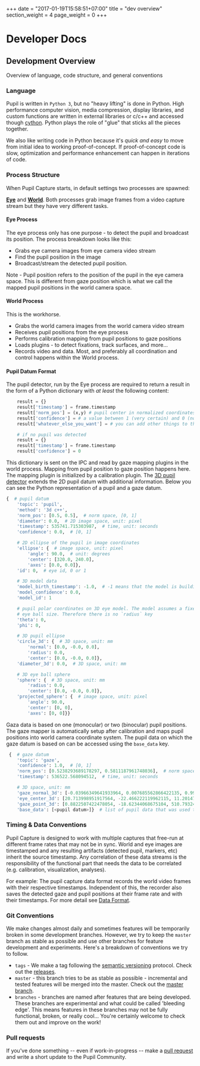 +++
date = "2017-01-19T15:58:51+07:00"
title = "dev overview"
section_weight = 4
page_weight = 0
+++

# Developer Docs

## Development Overview
Overview of language, code structure, and general conventions

### Language
Pupil is written in `Python 3`, but no "heavy lifting" is done in Python. High performance computer vision, media compression, display libraries, and custom functions are written in external libraries or c/c++ and accessed though [cython](http://cython.org/). Python plays the role of "glue" that sticks all the pieces together.

We also like writing code in Python because it's *quick and easy* to move from initial idea to working proof-of-concept. If proof-of-concept code is slow, optimization and performance enhancement can happen in iterations of code.

### Process Structure
When Pupil Capture starts, in default settings two processes are spawned:

**[Eye](https://github.com/pupil-labs/pupil/blob/master/pupil_src/launchables/eye.py)** and **[World](https://github.com/pupil-labs/pupil/blob/master/pupil_src/launchables/world.py)**. Both processes grab image frames from a video capture stream but they have very different tasks.

#### Eye Process
The eye process only has one purpose - to detect the pupil and broadcast its position. The process breakdown looks like this:

* Grabs eye camera images from eye camera video stream
* Find the pupil position in the image
* Broadcast/stream the detected pupil position.

<aside class="notice">
Note - Pupil position refers to the position of the pupil in the eye camera space. This is different from gaze position which is what we call the mapped pupil positions in the world camera space.
</aside>

#### World Process
This is the workhorse.

* Grabs the world camera images from the world camera video stream
* Receives pupil positions from the eye process
* Performs calibration mapping from pupil positions to gaze positions
* Loads plugins - to detect fixations, track surfaces, and more...
* Records video and data.
Most, and preferably all coordination and control happens within the World process.

#### Pupil Datum Format

The pupil detector, run by the Eye process are required to return a result in the form of a Python dictionary with *at least* the following content:

```python
    result = {}
    result['timestamp'] = frame.timestamp
    result['norm_pos'] = (x,y) # pupil center in normalized coordinates
    result['confidence'] = # a value between 1 (very certain) and 0 (not certain, nothing found)
    result['whatever_else_you_want'] = # you can add other things to this dict

    # if no pupil was detected
    result = {}
    result['timestamp'] = frame.timestamp
    result['confidence'] = 0
```

This dictionary is sent on the IPC and read by gaze mapping plugins in the world process. Mapping from pupil position to gaze position happens here. The mapping plugin is initialized by a calibration plugin. The [3D pupil detector](#pupil-detection) extends the 2D pupil datum with additional information. Below you can see the Python representation of a pupil and a gaze datum.

```python
{  # pupil datum
    'topic': 'pupil',
    'method': '3d c++',
    'norm_pos': [0.5, 0.5],  # norm space, [0, 1]
    'diameter': 0.0,  # 2D image space, unit: pixel
    'timestamp': 535741.715303987,  # time, unit: seconds
    'confidence': 0.0,  # [0, 1]

    # 2D ellipse of the pupil in image coordinates
    'ellipse': {  # image space, unit: pixel
        'angle': 90.0,  # unit: degrees
        'center': [320.0, 240.0],
        'axes': [0.0, 0.0]},
    'id': 0,  # eye id, 0 or 1

    # 3D model data
    'model_birth_timestamp': -1.0,  # -1 means that the model is building up and has not finished fitting
    'model_confidence': 0.0,
    'model_id': 1

    # pupil polar coordinates on 3D eye model. The model assumes a fixed
    # eye ball size. Therefore there is no `radius` key
    'theta': 0,
    'phi': 0,

    # 3D pupil ellipse
    'circle_3d': {  # 3D space, unit: mm
        'normal': [0.0, -0.0, 0.0],
        'radius': 0.0,
        'center': [0.0, -0.0, 0.0]},
    'diameter_3d': 0.0,  # 3D space, unit: mm

    # 3D eye ball sphere
    'sphere': {  # 3D space, unit: mm
        'radius': 0.0,
        'center': [0.0, -0.0, 0.0]},
    'projected_sphere': {  # image space, unit: pixel
        'angle': 90.0,
        'center': [0, 0],
        'axes': [0, 0]}}
```

Gaza data is based on one (monocular) or two (binocular) pupil positions. The gaze mapper is automatically setup after calibration and maps pupil positions into world camera coordinate system. The pupil data on which the gaze datum is based on can be accessed using the `base_data` key.

```python
 {  # gaze datum
    'topic': 'gaze',
    'confidence': 1.0,  # [0, 1]
    'norm_pos': [0.5238293689178297, 0.5811187961748036],  # norm space, [0, 1]
    'timestamp': 536522.568094512,  # time, unit: seconds

    # 3D space, unit: mm
    'gaze_normal_3d': [-0.03966349641933964, 0.007685562866422135, 0.9991835362811073],
    'eye_center_3d': [20.713998951917564, -22.466222119962115, 11.201474469783548],
    'gaze_point_3d': [0.8822507422478054, -18.62344068675104, 510.7932426103372],
    'base_data': [<pupil datum>]}  # list of pupil data that was used to calculate the gaze
```

### Timing & Data Conventions
Pupil Capture is designed to work with multiple captures that free-run at different frame rates that may not be in sync. World and eye images are timestamped and any resulting artifacts (detected pupil, markers, etc) inherit the source timestamp. Any correlation of these data streams is the responsibility of the functional part that needs the data to be correlated (e.g. calibration, visualization, analyses).

For example: The pupil capture data format records the world video frames with their respective timestamps. Independent of this, the recorder also saves the detected gaze and pupil positions at their frame rate and with their timestamps. For more detail see [Data Format](#data-format).

### Git Conventions
We make changes almost daily and sometimes features will be temporarily broken in some development branches.  However, we try to keep the `master` branch as stable as possible and use other branches for feature development and experiments. Here's a breakdown of conventions we try to follow.

* `tags` - We make a tag following the [semantic versioning][semver] protocol. Check out the [releases][releases].
* `master` - this branch tries to be as stable as possible - incremental and tested features will be merged into the master. Check out the [master branch][master-branch].
* `branches` - branches are named after features that are being developed. These branches are experimental and what could be called 'bleeding edge'. This means features in these branches may not be fully functional, broken, or really cool... You're certainly welcome to check them out and improve on the work!

### Pull requests
If you've done something -- even if work-in-progress -- make a [pull request][pull] and write a short update to the Pupil Community.

[git-remote]: https://help.github.com/articles/configuring-a-remote-for-a-fork/
[semver]: http://semver.org/
[releases]: http://github.com/pupil-labs/pupil/releases
[master-branch]: https://github.com/pupil-labs/pupil/tree/master
[ctypes-pydoc]: http://docs.python.org/2/library/ctypes.html
[cmethods]: https://github.com/pupil-labs/pupil/tree/master/pupil_src/shared_modules/c_methods
[methods-c]: https://github.com/pupil-labs/pupil/blob/master/pupil_src/shared_modules/c_methods/methods.c
[g-pool]: https://github.com/pupil-labs/pupil/blob/master/pupil_src/capture/main.py#L117-L119
[0mq]: http://zeromq.org/
[issue]: https://github.com/pupil-labs/pupil/issues
[fork]: https://github.com/pupil-labs/pupil/fork
[pull]: https://github.com/pupil-labs/pupil/pulls
